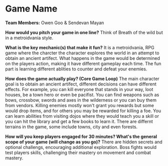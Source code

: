 # Game Name

**Team Members:** Owen Goo & Sendevan Mayan

**How would you pitch your game in one line?**
Think of Breath of the wild but in a metroidvania style.

**What is the key mechanic(s) that make it fun?**
It is a metroidvania, RPG game where the charcter the character explores the world in an attempt to obtain an ancient artifect. What happens in the game would be determined on the players action, making it have different gameplay each time. The fun part is learning different ablities to counter and defeat your enemies.

**How does the game actually play? (Core Game Loop)**
The main character goal is to obtain an ancient artifect, different decisions can have different effects. For example, you can kill everyone that stands in your way, loot houses, be a town hero or even be pacifist. You can find weapons such as bows, crossbow, swords and axes in the wilderness or you can buy them from vendors. Killing enemies mostly won't grant you rewards but some would drop items, and for others you may be rewarded for killing a foe. You can learn abilities from visiting dojos where they would teach you a skill or you can hit the library and get a few books to learn it. There are differnt terrains in the game, some include towns, city and even forests. 

**How will you keep players engaged for 30 minutes? What's the general scope of your game (will change as you go)?**
There are hidden secrets and optional challengs, encouraging additional exploration. Boss fights would test players skills, challenging their mastery on movement and combat mastery. 

